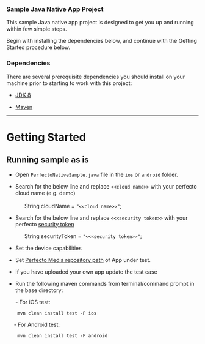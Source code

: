 ### Sample Java Native App Project

This sample Java native app project is designed to get you up and running within few simple steps.

Begin with installing the dependencies below, and continue with the Getting Started procedure below.

### Dependencies
There are several prerequisite dependencies you should install on your machine prior to starting to work with this project:

* [JDK 8](http://www.oracle.com/technetwork/java/javase/downloads/jdk8-downloads-2133151.html)

* [Maven](https://maven.apache.org/)


**********************

# Getting Started

## Running sample as is

* Open `PerfectoNativeSample.java` file in the `ios` or `android` folder.</p>

* Search for the below line and replace `<<cloud name>>` with your perfecto cloud name (e.g. demo) </br>  
		&nbsp;&nbsp;	&nbsp;&nbsp; String cloudName = `"<<cloud name>>"`;
	</br>
	</p>
* Search for the below line and replace `<<<security token>>` with your perfecto [security token](https://developers.perfectomobile.com/display/PD/Generate+security+tokens) </br></p>
		&nbsp;&nbsp;&nbsp;&nbsp;&nbsp; String securityToken = `"<<<security token>>"`;
	</br>
	</p>
* Set the device capabilities</p>
	
* Set [Perfecto Media repository path](https://developers.perfectomobile.com/display/TT/Upload+a+file+to+the+repository+via+API+using+Postman+or+cURL) of App under test.</p>

* If you have uploaded your own app update the test case</p>

* Run the following maven commands from terminal/command prompt in the base directory:</p>

&nbsp;&nbsp;&nbsp;&nbsp;&nbsp; - For iOS test:

		mvn clean install test -P ios 
    

&nbsp;&nbsp;&nbsp;&nbsp;&nbsp;- For Android test:

		mvn clean install test -P android 


